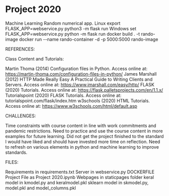 # Project 2020
Machine Learning 
Random numerical app.
Linux
export FLASK_APP=webservice.py
python3 -m flask run
Windows
set FLASK_APP=webservice.py
python -m flask run
docker build . -t rando-image
docker run --name rando-container -d -p 5000:5000 rando-image

REFERENCES:

Class Content and Tutorials:

Martin Thoma (2014) Configuration files in Python. Access online at: https://martin-thoma.com/configuration-files-in-python/
James Marshall (2012) HTTP Made Really Easy A Practical Guide to Writing Clients and Servers. Access online at: https://www.jmarshall.com/easy/http/
FLASK (2020) Tutorials. Access online at: https://flask.palletsprojects.com/en/1.1.x/
Tutorialspoint (2020) FLASK Tutorials. Access online at: tutorialspoint.com/flask/index.htm
w3schools (2020) HTML Tutorials. Access online at: https://www.w3schools.com/html/default.asp

CHALLENGES:

Time constraints with course content in line with work commitments and pandemic restrictions.
Need to practice and use the course content in more examples for future learning.
Did not get the project finished to the standard I would have liked and should have invested more time on reflection.
Need to refresh on various elements in python and machine learning to improve standards.

FILES:

Requirements in requirements.txt
Server in webservice.py
DOCKERFILE
Project File as Project 2020.ipynb
Webpages in staticpages folder
keral model in kmodel.py and keralmodel.pkl
sklearn model in skmodel.py, model.pkl and model_columns.pkl